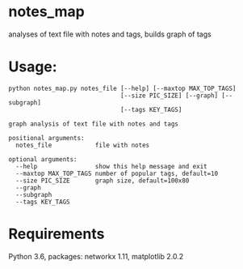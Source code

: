 # **notes_map**
analyses of text file with notes and tags, builds graph of tags

# Usage:
```
python notes_map.py notes_file [--help] [--maxtop MAX_TOP_TAGS] 
                               [--size PIC_SIZE] [--graph] [--subgraph] 
                               [--tags KEY_TAGS]

graph analysis of text file with notes and tags

positional arguments:
  notes_file            file with notes

optional arguments:
  --help                show this help message and exit
  --maxtop MAX_TOP_TAGS number of popular tags, default=10
  --size PIC_SIZE       graph size, default=100x80
  --graph
  --subgraph
  --tags KEY_TAGS
```
# Requirements
Python 3.6, packages: networkx 1.11, matplotlib 2.0.2
